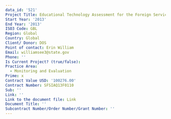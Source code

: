 ```yaml
---
data_id: '521'
Project Title: Educational Technology Assessment for the Foreign Service Institute
Start Year: '2013'
End Year: '2013'
ISO3 Code: GBL
Region: Global
Country: Global
Client/ Donor: DOS
Point of contact: Erin William
Email: williamsee3@state.gov
Phone: ''
Is Current Project? (true/false): 
Practice Area:
  - Monitoring and Evaluation
Prime: x
Contract Value USD: '100276.00'
Contract Number: SFSIAQ13F0110
Sub: ''
Link: ''
Link to the document file: Link
Document Title: ''
Subcontract Number/Order Number/Grant Number: ''
---
```


